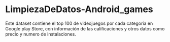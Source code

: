 # LimpiezaDeDatos-Android_games
Este dataset contiene el top 100 de videojuegos por cada categoría en Google play Store, con información de las calificaciones y otros datos como precio y numero de instalaciones.
